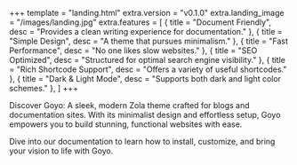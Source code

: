 +++
template = "landing.html"
extra.version = "v0.1.0"
extra.landing_image = "/images/landing.jpg"
extra.features = [
    { title = "Document Friendly", desc = "Provides a clean writing experience for documentation." },
    { title = "Simple Design", desc = "A theme that pursues minimalism." },
    { title = "Fast Performance", desc = "No one likes slow websites." },
    { title = "SEO Optimized", desc = "Structured for optimal search engine visibility." },
    { title = "Rich Shortcode Support", desc = "Offers a variety of useful shortcodes." },
    { title = "Dark & Light Mode", desc = "Supports both dark and light color schemes." },
]
+++

Discover Goyo: A sleek, modern Zola theme crafted for blogs and documentation sites. With its minimalist design and effortless setup, Goyo empowers you to build stunning, functional websites with ease.

Dive into our documentation to learn how to install, customize, and bring your vision to life with Goyo.

